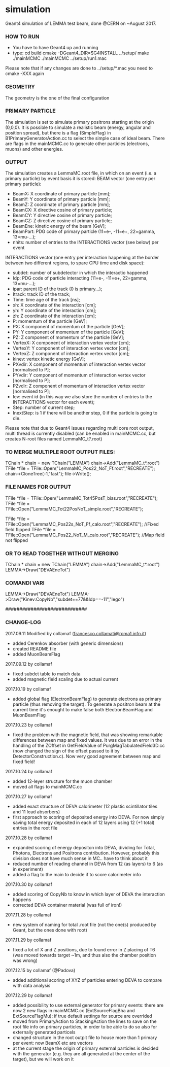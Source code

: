 # simulation
Geant4 simulation of LEMMA test beam, done @CERN on ~August 2017.

### HOW TO RUN
- You have to have Geant4 up and running
- type:
cd build
cmake -DGeant4_DIR=$G4INSTALL ../setup/
make
./mainMCMC
./mainMCMC ../setup/run1.mac

Please note that if any changes are done to ../setup/*.mac you need to cmake -XXX again
### GEOMETRY
The geometry is the one of the final configuration

### PRIMARY PARTICLE
The simulation is set to simulate primary positrons starting at the origin (0,0,0). It is possible to simulate a realistic beam (energy, angular and position spread), but there is a flag (SimpleFlag) in B1PrimaryGeneratorAction.cc to select the simple case of ideal beam.
There are flags in the mainMCMC.cc to generate other particles (electrons, muons) and other energies.

### OUTPUT
The simulation creates a LemmaMC.root file, in which on an event (i.e. a primary particle) by event basis it is stored:
BEAM vector (one entry per primary particle):
- BeamX: X coordinate of primary particle [mm];
- BeamY: Y coordinate of primary particle [mm];
- BeamZ: Z coordinate of primary particle [mm];
- BeamCX: X directive cosine of primary particle;
- BeamCY: Y directive cosine  of primary particle;
- BeamCZ: Z directive cosine  of primary particle;
- BeamEne: kinetic energy of the beam [GeV];
- BeamPart: PDG code of primary particle (11=e-, -11=e+, 22=gamma, 13=mu-...);
- nhits: number of entries to the INTERACTIONS vector (see below) per event

INTERACTIONS vector (one entry per interaction happening at the border between two different regions, to spare CPU time and disk space):
- subdet: number of subdetector in which the interactio happened
- Idp: PDG code of particle interacting (11=e-, -11=e+, 22=gamma, 13=mu-...);
- ipar: parent ID of the track (0 is primary...);
- Itrack: track ID of the track;
- Time: time age of the track [ns];
- xh: X coordinate of the interaction [cm];
- yh: Y coordinate of the interaction [cm];
- zh: Z coordinate of the interaction [cm];
- P: momentum of the particle [GeV];
- PX: X component of momentum of the particle [GeV];
- PY: Y component of momentum of the particle [GeV];
- PZ: Z component of momentum of the particle [GeV];
- VertexX: X component of interaction vertex vector [cm];
- VertexY: Y component of interaction vertex vector [cm];
- VertexZ: Z component of interaction vertex vector [cm];
- kinev: vertex kinetic energy [GeV];
- PXvdir: X component of momentum of interaction vertex vector [normalised to P];
- PYvdir: Y component of momentum of interaction vertex vector [normalised to P];
- PZvdir: Z component of momentum of interaction vertex vector [normalised to P];
- Iev: event id (in this way we also store the number of entries to the INTERACTIONS vector for each event);
- Step: number of current step;
- InextStep: is 1 if there will be another step, 0 if the particle is going to die.

Please note that due to Geant4 issues regarding multi core root output, multi thread is currently disabled (can be enabled in mainMCMC.cc, but creates N-root files named LemmaMC_t?.root)

### TO MERGE MULTIPLE ROOT OUTPUT FILES:
TChain * chain = new TChain("LEMMA")
chain->Add("LemmaMC_t*.root")
TFile *file = TFile::Open("LemmaMC_Pos22_NoT_Ff.root","RECREATE");
chain->CloneTree(-1,"fast");
file->Write();

### FILE NAMES FOR OUTPUT
TFile *file = TFile::Open("LemmaMC_Tot45PosT_bias.root","RECREATE");
TFile *file = TFile::Open("LemmaMC_Tot22PosNoT_simple.root","RECREATE");

TFile *file = TFile::Open("LemmaMC_Pos22s_NoT_Ff_calo.root","RECREATE");  //Fixed field  flipped
TFile *file = TFile::Open("LemmaMC_Pos22_NoT_M_calo.root","RECREATE");    //Map field not flipped



### OR TO READ TOGETHER WITHOUT MERGING

TChain * chain = new TChain("LEMMA")
chain->Add("LemmaMC_t*.root")
LEMMA->Draw("DEVAEneTot")

### COMANDI VARI
LEMMA->Draw("DEVAEneTot")
LEMMA->Draw("Kinev:CopyNb","subdet==77&&Idp==-11","lego")


#############################
### CHANGE-LOG
2017.09.11 Modified by collamaf (francesco.collamati@roma1.infn.it)
- added Cerenkov absorber (with generic dimensions)
- created README file
- added MuonBeamFlag

2017.09.12 by collamaf
- fixed subdet table to match data
- added magnetic field scaling due to actual current

2017.10.19 by collamaf
- added global flag (ElectronBeamFlag) to generate electrons as primary particle (thus removing the target). To generate a positron beam at the current time it's enought to make false both ElectronBeamFlag and MuonBeamFlag

2017.10.23 by collamaf
- fixed the problem with the magnetic field, that was showing remarkable differences between map and fixed values. It was due to an error in the handling of the ZOffset in GetFieldValue of PurgMagTabulatedField3D.cc (now changed the sign of the offset passed to it by DetectorConstruction.c). Now very good agreement between map and fixed field!

2017.10.24 by collamaf
- added 12-leyer structure for the muon chamber
- moved all flags to mainMCMC.cc

2017.10.27 by collamaf
- added exact structure of DEVA calorimeter (12 plastic scintillator tiles and 11 lead absorbers)
- first approach to scoring of deposited energy into DEVA. For now simply saving total energy deposited in each of 12 layers using 12 (+1 total) entries in the root file

2017.10.28 by collamaf
- expanded scoring of energy depositon into DEVA, dividing for Total, Photons, Electrons and Positrons contribution. However, probably this division does not have much sense in MC.. have to think about it
- reduced number of reading channel in DEVA from 12 (as layers) to 6 (as in experiment)
- added a flag to the main to decide if to score calorimeter info

2017.10.30 by collamaf
- added scoring of CopyNb to know in which layer of DEVA the interaction happens
- corrected DEVA container material (was full of iron!)

2017.11.28 by collamaf
- new system of naming for total .root file (not the one(s) produced by Geant, but the ones done with root)

2017.11.29 by collamaf
- fixed a lot of X and Z positions, due to found error in Z placing of T6 (was moved towards target ~1m, and thus also the chamber position was wrong)

2017.12.15 by collamaf (@Padova)
- added additional scoring of XYZ of particles entering DEVA to compare with data analysis

2017.12.29 by collamaf
- added possibility to use external generator for primary events: there are now 2 new flags in mainMCMC.cc (ExtSourceFlagBha and ExtSourceFlagMu): if true default settings for source are overrided
- moved from PrimaryAction to StackingAction the lines to save on the root file info on primary particles, in order to be able to do so also for externally generated particels
- changed structure in the root outpit file to house more than 1 primary per event: now BeamX etc are vectors
- at the current stage the origin of primary external particles is decided with the generator (e.g. they are all generated at the center of the target), but we will work on it




